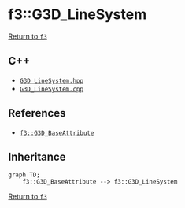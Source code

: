 # f3::G3D_LineSystem

[Return to `f3`](/docs/f3.md)

## C++

- [`G3D_LineSystem.hpp`](/c++/include/G3D_LineSystem.hpp)
- [`G3D_LineSystem.cpp`](/c++/source/G3D_LineSystem.cpp)

## References

- [`f3::G3D_BaseAttribute`](/docs/f3/G3D_BaseAttribute.md)

## Inheritance

```mermaid
graph TD;
    f3::G3D_BaseAttribute --> f3::G3D_LineSystem
```

[Return to `f3`](/docs/f3.md)